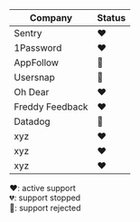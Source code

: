 Company | Status
------------ | -------------
Sentry | ❤️
1Password | ❤️
AppFollow | 🛑
Usersnap | 🛑
Oh Dear | ❤️
Freddy Feedback | ❤️
Datadog | 🛑
xyz | ❤️
xyz | ❤️
xyz | ❤️

❤️: active support  
💔: support stopped  
🛑: support rejected  
